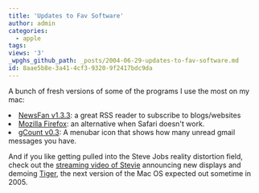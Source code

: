 ```yaml
---
title: 'Updates to Fav Software'
author: admin
categories:
  - apple
tags: 
views: '3'
_wpghs_github_path: _posts/2004-06-29-updates-to-fav-software.md
id: 8aae5b8e-3a41-4cf3-9320-9f2417bdc9da
---
```

<p>A bunch of fresh versions of some of the programs I use the most on my mac:</p>
<li><a href="http://www.versiontracker.com/dyn/moreinfo/macosx/20996">NewsFan v1.3.3</a>: a great RSS reader to subscribe to blogs/websites</li>
<li><a href="http://www.versiontracker.com/dyn/moreinfo/macosx/19029">Mozilla Firefox</a>: an alternative when Safari doesn't work.</li>
<li><a href="http://www.versiontracker.com/dyn/moreinfo/macosx/23745">gCount v0.3</a>: A menubar icon that shows how many unread gmail messages you have.</li>
<p>And if you like getting pulled into the Steve Jobs reality distortion field, check out the <a href="http://stream.apple.akadns.net/">streaming video of Stevie</a> announcing new displays and demoing <a href="http://www.apple.com/macosx/tiger/">Tiger</a>, the next version of the Mac OS expected out sometime in 2005.</p>

